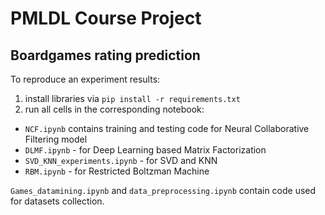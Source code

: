 # PMLDL Course Project
## Boardgames rating prediction

To reproduce an experiment results: <br>
1) install libraries via `pip install -r requirements.txt` <br>
2) run all cells in the corresponding notebook:

 - `NCF.ipynb` contains training and testing code for Neural Collaborative Filtering model
 - `DLMF.ipynb` - for Deep Learning based Matrix Factorization 
 - `SVD_KNN_experiments.ipynb` - for SVD and KNN
 - `RBM.ipynb` - for Restricted Boltzman Machine
  
 `Games_datamining.ipynb` and `data_preprocessing.ipynb` contain code used for datasets collection.
 
